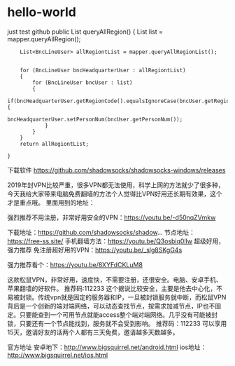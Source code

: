 # hello-world
just test github
 public List<BncLineUser> queryAllRegion()
    {
        List<BncLineUser> list = mapper.queryAllRegion();
        
        List<BncLineUser> allRegiontList = mapper.queryAllRegionList();
        

        for (BncLineUser bncHeadquarterUser : allRegiontList)
        {
            for (BncLineUser bncUser : list)
            {
                if(bncHeadquarterUser.getRegionCode().equalsIgnoreCase(bncUser.getRegionCode())){
                    bncHeadquarterUser.setPersonNum(bncUser.getPersonNum());
                }
            } 
        }
        return allRegiontList;

    }
下载软件
https://github.com/shadowsocks/shadowsocks-windows/releases

2019年封VPN比较严重，很多VPN都无法使用，科学上网的方法就少了很多种，今天我给大家带来电脑免费翻墙的方法个人觉得比VPN好用还长期有效果，这个才是重点哦。
里面用到的地址：

强烈推荐不用注册，非常好用安全的VPN：https://youtu.be/-d50nqZVmkw

下载地址：https://github.com/shadowsocks/shadow...
节点地址：https://free-ss.site/
手机翻墙方法：https://youtu.be/Q3osbiq0llw  超级好用，强力推荐
免注册超好用的VPN：https://youtu.be/_slg8SKgG4s

强力推荐看个：https://youtu.be/8XYFdCKLuM8


这款松鼠VPN，非常好用，速度快，不需要注册，还很安全。电脑、安卓手机、苹果翻墙的好软件。
推荐码:112233
这个据说比较安全，主要是他去中心化，不易被封锁。传统vpn就是固定的服务器和IP，一旦被封锁服务就中断，而松鼠VPN背后是一个创新的端对端网络，可以动态查找节点，按需求加减节点，IP也不固定。只要能查到一个可用节点就能access整个端对端网络。几乎没有可能被封锁，只要还有一个节点能找到，服务就不会受到影响。
推荐码：112233 可以享用15天，邀请好友的话两个人都有三天免费，邀请越多天数越多。

官方地址
安卓地下：http://www.bigsquirrel.net/android.html
ios地址：http://www.bigsquirrel.net/ios.html
